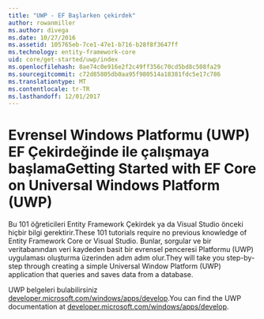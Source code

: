 ```yaml
---
title: "UWP - EF Başlarken çekirdek"
author: rowanmiller
ms.author: divega
ms.date: 10/27/2016
ms.assetid: 105765eb-7ce1-47e1-b716-b28f8f3647ff
ms.technology: entity-framework-core
uid: core/get-started/uwp/index
ms.openlocfilehash: 8ae74c0e916e2f2c49ff356c70cd5bd8c508fa29
ms.sourcegitcommit: c72d85805db0aa95f980514a18381fdc5e17c786
ms.translationtype: MT
ms.contentlocale: tr-TR
ms.lasthandoff: 12/01/2017
---
```

# <a name="getting-started-with-ef-core-on-universal-windows-platform-uwp"></a><span data-ttu-id="ad1e3-102">Evrensel Windows Platformu (UWP) EF Çekirdeğinde ile çalışmaya başlama</span><span class="sxs-lookup"><span data-stu-id="ad1e3-102">Getting Started with EF Core on Universal Windows Platform (UWP)</span></span>

<span data-ttu-id="ad1e3-103">Bu 101 öğreticileri Entity Framework Çekirdek ya da Visual Studio önceki hiçbir bilgi gerektirir.</span><span class="sxs-lookup"><span data-stu-id="ad1e3-103">These 101 tutorials require no previous knowledge of Entity Framework Core or Visual Studio.</span></span> <span data-ttu-id="ad1e3-104">Bunlar, sorgular ve bir veritabanından veri kaydeden basit bir evrensel penceresi Platformu (UWP) uygulaması oluşturma üzerinden adım adım olur.</span><span class="sxs-lookup"><span data-stu-id="ad1e3-104">They will take you step-by-step through creating a simple Universal Window Platform (UWP) application that queries and saves data from a database.</span></span>

<span data-ttu-id="ad1e3-105">UWP belgeleri bulabilirsiniz [developer.microsoft.com/windows/apps/develop](https://developer.microsoft.com/windows/apps/develop).</span><span class="sxs-lookup"><span data-stu-id="ad1e3-105">You can find the UWP documentation at [developer.microsoft.com/windows/apps/develop](https://developer.microsoft.com/windows/apps/develop).</span></span>
